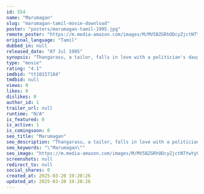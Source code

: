 ```yaml
---
id: 554
name: "Marumagan"
slug: "marumagan-tamil-movie-download"
poster: "posters/marumagan-tamil-1995.jpg"
remote_poster: "https://m.media-amazon.com/images/M/MV5BZGRhODcyZjctNTYwYy00YzlhLWJjYTMtN2U4NzBmMjVmM2RlXkEyXkFqcGdeQXVyMTEzNzg0Mjkx._V1_SX300.jpg"
original_language: "Tamil"
dubbed_in: null
released_date: "07 Jul 1995"
synopsis: "Thangarasu, a tailor, falls in love with a politician's daughter. Her father tries to take advantage of this situation, while her mother objects to their marriage."
type: "movie"
rating: "4.1"
imdbid: "tt10157184"
tmdbid: null
views: 0
likes: 0
dislikes: 0
author_id: 1
trailer_url: null
runtime: "N/A"
is_featured: 0
is_active: 1
is_comingsoon: 0
seo_title: "Marumagan"
seo_description: "Thangarasu, a tailor, falls in love with a politician's daughter. Her father tries to take advantage of this situation, while her mother objects to their marriage."
seo_keywords: "\"Marumagan\""
seo_image: "https://m.media-amazon.com/images/M/MV5BZGRhODcyZjctNTYwYy00YzlhLWJjYTMtN2U4NzBmMjVmM2RlXkEyXkFqcGdeQXVyMTEzNzg0Mjkx._V1_SX300.jpg"
screenshots: null
redirect_to: null
social_shares: 0
created_at: 2025-03-20 19:20:26
updated_at: 2025-03-20 19:20:26
---
```


